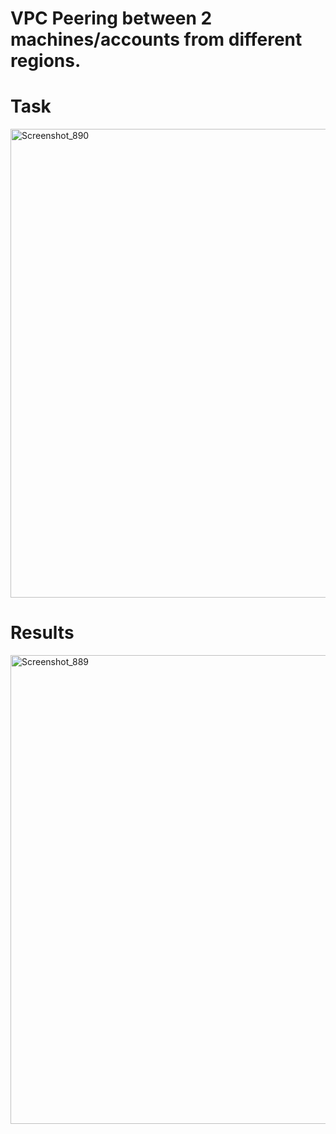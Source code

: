 
VPC Peering between 2 machines/accounts from different regions.
===============================================================
# Task

<img width="750" alt="Screenshot_890" src="https://user-images.githubusercontent.com/13994900/81206908-64f50d80-8f92-11ea-805e-9c7bef09f68d.png">


# Results

<img width="750" alt="Screenshot_889" src="https://user-images.githubusercontent.com/13994900/81206487-cc5e8d80-8f91-11ea-993e-cefa76af6012.png">
